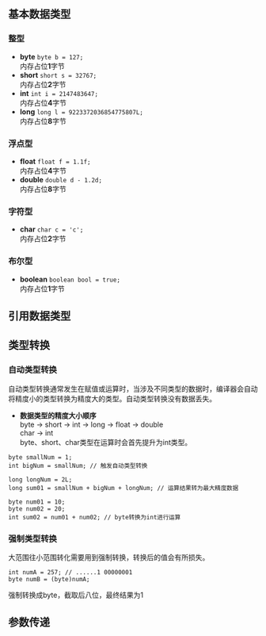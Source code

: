 ## 基本数据类型
### 整型  
- **byte** `byte b = 127;`  
	内存占位**1**字节
- **short** `short s = 32767;`  
	内存占位**2**字节
- **int** `int i = 2147483647;`  
	内存占位**4**字节
- **long** `long l = 9223372036854775807L;`  
	内存占位**8**字节
### 浮点型
- **float** `float f = 1.1f;`  
	内存占位**4**字节
- **double** `double d - 1.2d;`  
	内存占位**8**字节
### 字符型
- **char** `char c = 'c';`  
	内存占位**2**字节
### 布尔型
- **boolean** `boolean bool = true;`  
	内存占位**1**字节

## 引用数据类型


## 类型转换
### 自动类型转换 
自动类型转换通常发生在赋值或运算时，当涉及不同类型的数据时，编译器会自动将精度小的类型转换为精度大的类型。自动类型转换没有数据丢失。
- **数据类型的精度大小顺序**  
	byte -> short -> int -> long -> float -> double  
	char -> int  
byte、short、char类型在运算时会首先提升为int类型。
```
byte smallNum = 1; 
int bigNum = smallNum; // 触发自动类型转换

long longNum = 2L;
long sum01 = smallNum + bigNum + longNum; // 运算结果转为最大精度数据

byte num01 = 10;
byte num02 = 20;
int sum02 = num01 + num02; // byte转换为int进行运算
```
### 强制类型转换
大范围往小范围转化需要用到强制转换，转换后的值会有所损失。
```
int numA = 257; // ......1 00000001  
byte numB = (byte)numA;  
```
强制转换成byte，截取后八位，最终结果为1

## 参数传递
